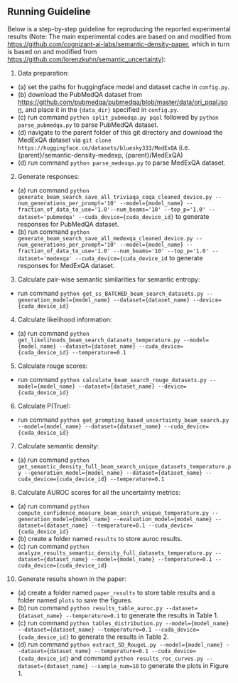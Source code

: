 ## Running Guideline

Below is a step-by-step guideline for reproducing the reported experimental results (Note: The main experimental codes are based on and modified from https://github.com/cognizant-ai-labs/semantic-density-paper, which in turn is based on and modified from https://github.com/lorenzkuhn/semantic_uncertainty):

1. Data preparation: 
- (a) set the paths for huggingface model and dataset cache in ```config.py```. 
- (b) download the PubMedQA dataset from https://github.com/pubmedqa/pubmedqa/blob/master/data/ori_pqal.json, and place it in the ```{data_dir}``` specified in ```config.py```.
- (c) run command ```python split_pubmedqa.py pqal``` followed by ```python parse_pubmedqa.py``` to parse PubMedQA dataset.
- (d) navigate to the parent folder of this git directory and download the MedExQA dataset via ```git clone https://huggingface.co/datasets/bluesky333/MedExQA``` (i.e. {parent}/semantic-density-medexp, {parent}/MedExQA)
- (d) run command ```python parse_medexqa.py``` to parse MedExQA dataset. 

2. Generate responses: 
- (a) run command ```python generate_beam_search_save_all_triviaqa_coqa_cleaned_device.py --num_generations_per_prompt='10' --model={model_name} --fraction_of_data_to_use='1.0'--num_beams='10' --top_p='1.0' --dataset='pubmedqa' --cuda_device={cuda_device_id}``` to generate responses for PubMedQA dataset. 
- (b) run command ```python generate_beam_search_save_all_medexqa_cleaned_device.py --num_generations_per_prompt='10' --model={model_name} --fraction_of_data_to_use='1.0' --num_beams='10' --top_p='1.0' --dataset='medexqa' --cuda_device={cuda_device_id``` to generate responses for MedExQA dataset.

3. Calculate pair-wise semantic similarities for semantic entropy: 
- run command ```python get_ss_BATCHED_beam_search_datasets.py --generation_model={model_name} --dataset={dataset_name} --device={cuda_device_id}```  

4. Calculate likelihood information: 
- (a) run command ```python get_likelihoods_beam_search_datasets_temperature.py --model={model_name} --dataset={dataset_name} --cuda_device={cuda_device_id} --temperature=0.1```

5. Calculate rouge scores: 
- run command ```python calculate_beam_search_rouge_datasets.py --model={model_name} --dataset={dataset_name} --device={cuda_device_id}```

6. Calculate P(True): 
- run command ```python get_prompting_based_uncertainty_beam_search.py --model={model_name} --dataset={dataset_name} --cuda_device={cuda_device_id}``` 

7. Calculate semantic density: 
- (a) run command ```python get_semantic_density_full_beam_search_unique_datasets_temperature.py --generation_model={model_name} --dataset={dataset_name} --cuda_device={cuda_device_id} --temperature=0.1```

8. Calculate AUROC scores for all the uncertainty metrics: 
- (a) run command ```python compute_confidence_measure_beam_search_unique_temperature.py --generation_model={model_name} --evaluation_model={model_name} --dataset={dataset_name} --temperature=0.1 --cuda_device={cuda_device_id}```
- (b) create a folder named ```results``` to store auroc results.
- (c) run command ```python analyze_results_semantic_density_full_datasets_temperature.py --dataset={dataset_name} --model={model_name} --temperature=0.1 --cuda_device={cuda_device_id}```

10. Generate results shown in the paper: 
- (a) create a folder named ```paper_results``` to store table results and a folder named ```plots``` to save the figures. 
- (b) run command ```python results_table_auroc.py --dataset={dataset_name} --temperature=0.1``` to generate the results in Table 1. 
- (c) run command ```python tables_distribution.py --model={model_name} --dataset={dataset_name} --temperature=0.1 --cuda_device={cuda_device_id}``` to generate the results in Table 2. 
- (d) run command ```python extract_SD_RougeL.py --model={model_name} --dataset={dataset_name} --temperature=0.1 --cuda_device={cuda_device_id}``` and command ```python results_roc_curves.py --dataset={dataset_name} --sample_num=10``` to generate the plots in Figure 1.